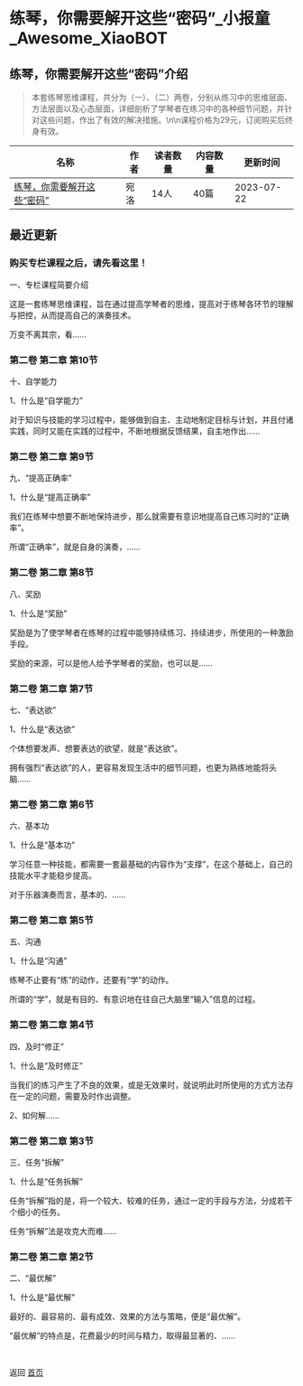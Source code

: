 # 练琴，你需要解开这些“密码”_小报童_Awesome_XiaoBOT

## 练琴，你需要解开这些“密码”介绍
> 本套练琴思维课程，共分为（一）、（二）两卷，分别从练习中的思维层面、方法层面以及心态层面，详细剖析了学琴者在练习中的各种细节问题，并针对这些问题，作出了有效的解决措施。\n\n课程价格为29元，订阅购买后终身有效。  
  


|名称|作者|读者数量|内容数量|更新时间|
|---|---|---|---|---|
|[练琴，你需要解开这些“密码”](https://xiaobot.net/p/wyl0001?refer=0b133df9-27dc-423b-8101-639049001c13)|宛洛|14人|40篇|2023-07-22|

## 最近更新
### 购买专栏课程之后，请先看这里！

一、专栏课程简要介绍

这是一套练琴思维课程，旨在通过提高学琴者的思维，提高对于练琴各环节的理解与把控，从而提高自己的演奏技术。



万变不离其宗，看......

### 第二卷 第二章 第10节

十、自学能力

1、什么是“自学能力”

对于知识与技能的学习过程中，能够做到自主、主动地制定目标与计划，并且付诸实践，同时又能在实践的过程中，不断地根据反馈结果，自主地作出......

### 第二卷 第二章 第9节

九、“提高正确率”

1、什么是“提高正确率”

我们在练琴中想要不断地保持进步，那么就需要有意识地提高自己练习时的“正确率”。

所谓“正确率”，就是自身的演奏，......

### 第二卷 第二章 第8节

八、奖励

1、什么是“奖励”

奖励是为了使学琴者在练琴的过程中能够持续练习、持续进步，所使用的一种激励手段。

奖励的来源，可以是他人给予学琴者的奖励，也可以是......

### 第二卷 第二章 第7节

七、“表达欲”

1、什么是“表达欲”

个体想要发声、想要表达的欲望，就是“表达欲”。

拥有强烈“表达欲”的人，更容易发现生活中的细节问题，也更为熟练地能将头脑......

### 第二卷 第二章 第6节

六、基本功

1、什么是“基本功”

学习任意一种技能，都需要一套最基础的内容作为“支撑”，在这个基础上，自己的技能水平才能稳步提高。

对于乐器演奏而言，基本的、......

### 第二卷 第二章 第5节

五、沟通

1、什么是“沟通”

练琴不止要有“练”的动作，还要有“学”的动作。

所谓的“学”，就是有目的、有意识地在往自己大脑里“输入”信息的过程。

### 第二卷 第二章 第4节

四、及时“修正”

1、什么是“及时修正”

当我们的练习产生了不良的效果，或是无效果时，就说明此时所使用的方式方法存在一定的问题，需要及时作出调整。

2、如何解......

### 第二卷 第二章 第3节

三、任务“拆解”

1、什么是“任务拆解”

任务“拆解”指的是，将一个较大、较难的任务，通过一定的手段与方法，分成若干个细小的任务。

任务“拆解”法是攻克大而难......

### 第二卷 第二章 第2节

二、“最优解”

1、什么是“最优解”

最好的、最容易的、最有成效、效果的方法与策略，便是“最优解”。

“最优解”的特点是，花费最少的时间与精力，取得最显著的、......


<a href="https://github.com/Reno9527/awesome-xiaobot" style="color: white; text-decoration: none;">awesome-xiaobot</a>

返回 [首页](../README.md)
